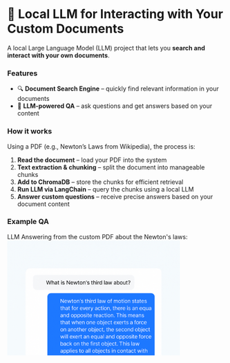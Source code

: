 # 🚀 Local LLM for Interacting with Your Custom Documents

A local Large Language Model (LLM) project that lets you **search and interact with your own documents**.  

### Features
* 🔍 **Document Search Engine** – quickly find relevant information in your documents  
* 🤝 **LLM-powered QA** – ask questions and get answers based on your content  

### How it works
Using a PDF (e.g., Newton’s Laws from Wikipedia), the process is:

1. **Read the document** – load your PDF into the system  
2. **Text extraction & chunking** – split the document into manageable chunks  
3. **Add to ChromaDB** – store the chunks for efficient retrieval  
4. **Run LLM via LangChain** – query the chunks using a local LLM  
5. **Answer custom questions** – receive precise answers based on your document content  

### Example QA 
LLM Answering from the custom PDF about the Newton's laws:
<br><img src="chatllm.png" alt="ChatLLM" width="400"/>
